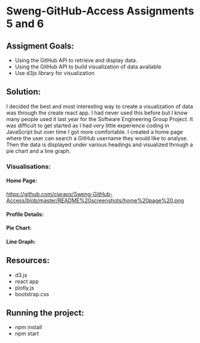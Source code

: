 # Sweng-GitHub-Access Assignments 5 and 6

## Assigment Goals:
* Using the GitHub API to retrieve and display data.
* Using the GitHub API to build visualization of data available 
* Use d3js library for visualization 

## Solution:
I decided the best and most interesting way to create a visualization of data was through the create react app. I had never used this before but I know many people used it last year for the Software Engineering Group Project. It was difficult to get started as I had very little experience coding in JavaScript but over time I got more comfortable. I created a home page where the user can search a GitHub username they would like to analyse. Then the data is displayed under various headings and visualized through a pie chart and a line graph. 

### Visualisations:
#### Home Page:
https://github.com/ciaraos/Sweng-GitHub-Access/blob/master/README%20screenshots/home%20page%20.png
#### Profile Details:
#### Pie Chart:
#### Line Graph:

## Resources:
* d3.js
* react app
* plotly.js
* bootstrap.css

## Running the project:
* npm install 
* npm start
